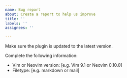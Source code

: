 ```yaml
---
name: Bug report
about: Create a report to help us improve
title: ''
labels: ''
assignees: ''

---
```


Make sure the plugin is updated to the latest version.

Complete the following information:
- Vim or Neovim version: [e.g. Vim 9.1 or Neovim 0.10.0]
- Filetype: [e.g. markdown or mail]

